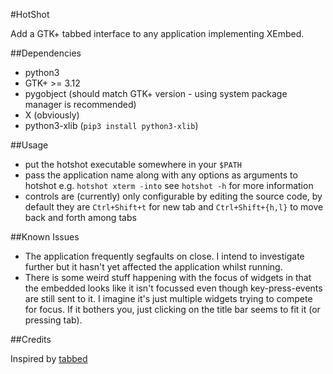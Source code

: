 #HotShot

Add a GTK+ tabbed interface to any application implementing XEmbed.

##Dependencies

- python3
- GTK+ >= 3.12
- pygobject (should match GTK+ version - using system package manager is
  recommended)
- X (obviously)
- python3-xlib (`pip3 install python3-xlib`)

##Usage

- put the hotshot executable somewhere in your `$PATH`
- pass the application name along with any options as arguments to
  hotshot e.g.
  `hotshot xterm -into`
  see `hotshot -h` for more information
- controls are (currently) only configurable by editing the source code,
  by default they are `Ctrl+Shift+t` for new tab and `Ctrl+Shift+{h,l}`
  to move back and forth among tabs

##Known Issues

- The application frequently segfaults on close. I intend to investigate
  further but it hasn't yet affected the application whilst running.
- There is some weird stuff happening with the focus of widgets in that
  the embedded looks like it isn't focussed even though key-press-events
  are still sent to it. I imagine it's just multiple widgets trying to
  compete for focus. If it bothers you, just clicking on the title bar
  seems to fit it (or pressing tab).

##Credits

Inspired by [tabbed](http://tools.suckless.org/tabbed/)
